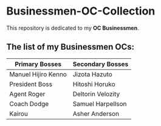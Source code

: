 # Businessmen-OC-Collection
This repository is dedicated to my **OC Businessmen**. 

## The list of my Businessmen OCs:

|**Primary Bosses**               |**Secondary Bosses**          |
|---------------------------------|------------------------------|
| Manuel Hijiro Kenno             | Jizota Hazuto                | 
| President Boss                  | Hitoshi Horuko               |
| Agent Roger                     | Deltorin Velozity            |
| Coach Dodge                     | Samuel Harpellson            |
| Kairou                          | Asher Anderson               |
